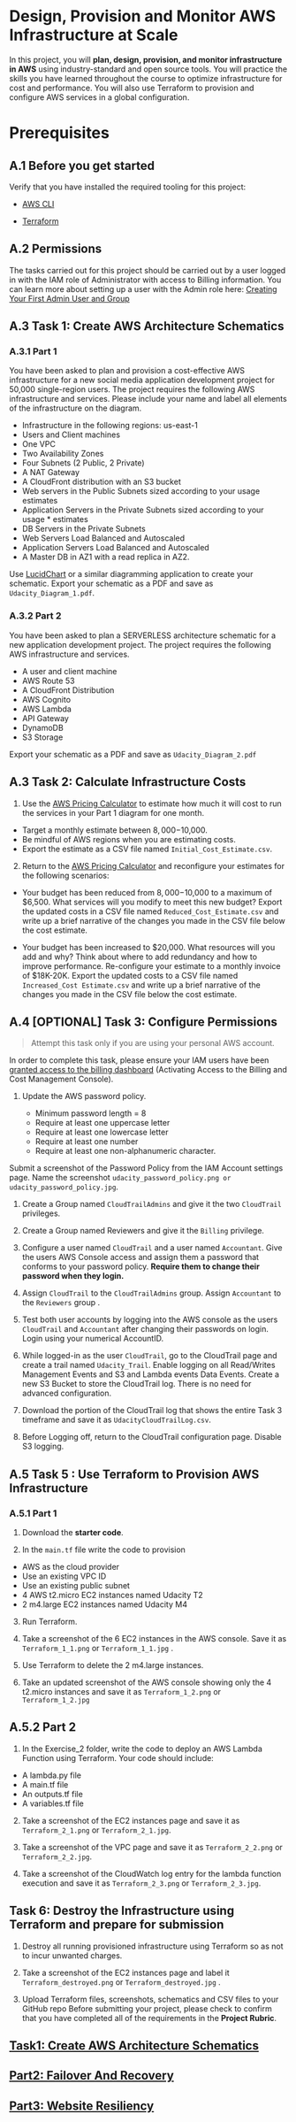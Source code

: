 # Design, Provision and Monitor AWS Infrastructure at Scale

In this project, you will **plan, design, provision, and monitor infrastructure in AWS** using industry-standard and open source tools. You will practice the skills you have learned throughout the course to optimize infrastructure for cost and performance. You will also use Terraform to provision and configure AWS services in a global configuration.

# Prerequisites

## A.1 Before you get started

Verify that you have installed the required tooling for this project:

* [AWS CLI](https://aws.amazon.com/cli/)

* [Terraform](https://www.terraform.io/)

## A.2 Permissions

The tasks carried out for this project should be carried out by a user logged in with the IAM role of Administrator with access to Billing information. You can learn more about setting up a user with the Admin role here: [Creating Your First Admin User and Group](https://docs.aws.amazon.com/IAM/latest/UserGuide/getting-started_create-admin-group.html)

## A.3 Task 1: Create AWS Architecture Schematics

### A.3.1 Part 1

You have been asked to plan and provision a cost-effective AWS infrastructure for a new social media application development project for 50,000 single-region users. The project requires the following AWS infrastructure and services. Please include your name and label all elements of the infrastructure on the diagram.

* Infrastructure in the following regions: us-east-1
* Users and Client machines
* One VPC
* Two Availability Zones
* Four Subnets (2 Public, 2 Private)
* A NAT Gateway
* A CloudFront distribution with an S3 bucket
* Web servers in the Public Subnets sized according to your usage estimates
* Application Servers in the Private Subnets sized according to your usage * estimates
* DB Servers in the Private Subnets
* Web Servers Load Balanced and Autoscaled
* Application Servers Load Balanced and Autoscaled
* A Master DB in AZ1 with a read replica in AZ2.

Use [LucidChart](https://www.lucidchart.com/) or a similar diagramming application to create your schematic. Export your schematic as a PDF and save as ``Udacity_Diagram_1.pdf``.

### A.3.2 Part 2

You have been asked to plan a SERVERLESS architecture schematic for a new application development project. The project requires the following AWS infrastructure and services.

* A user and client machine
* AWS Route 53
* A CloudFront Distribution
* AWS Cognito
* AWS Lambda
* API Gateway
* DynamoDB
* S3 Storage

Export your schematic as a PDF and save as ``Udacity_Diagram_2.pdf``

## A.3 Task 2: Calculate Infrastructure Costs

1. Use the [AWS Pricing Calculator](https://calculator.aws/#/) to estimate how much it will cost to run the services in your Part 1 diagram for one month.

* Target a monthly estimate between $8,000-$10,000.
* Be mindful of AWS regions when you are estimating costs.
* Export the estimate as a CSV file named ``Initial_Cost_Estimate.csv``.

2. Return to the [AWS Pricing Calculator](https://calculator.aws/#/) and reconfigure your estimates for the following scenarios:

* Your budget has been reduced from $8,000-$10,000 to a maximum of $6,500. What services will you modify to meet this new budget? Export the updated costs in a CSV file named ``Reduced_Cost_Estimate.csv`` and write up a brief narrative of the changes you made in the CSV file below the cost estimate.

* Your budget has been increased to $20,000. What resources will you add and why?
Think about where to add redundancy and how to improve performance. Re-configure your estimate to a monthly invoice of $18K-20K. Export the updated costs to a CSV file named ``Increased_Cost Estimate.csv`` and write up a brief narrative of the changes you made in the CSV file below the cost estimate.

## A.4 [OPTIONAL] Task 3: Configure Permissions

> Attempt this task only if you are using your personal AWS account.

In order to complete this task, please ensure your IAM users have been [granted access to the billing dashboard](https://docs.aws.amazon.com/awsaccountbilling/latest/aboutv2/control-access-billing.html) (Activating Access to the Billing and Cost Management Console).

1. Update the AWS password policy.

   * Minimum password length = 8
   * Require at least one uppercase letter
   * Require at least one lowercase letter
   * Require at least one number
   * Require at least one non-alphanumeric character.

  Submit a screenshot of the Password Policy from the IAM Account settings page. Name the screenshot ``udacity_password_policy.png or udacity_password_policy.jpg``.

1. Create a Group named ``CloudTrailAdmins`` and give it the two ``CloudTrail`` privileges.

2. Create a Group named Reviewers and give it the ``Billing`` privilege.

3. Configure a user named ``CloudTrail`` and a user named ``Accountant``. Give the users AWS Console access and assign them a password that conforms to your password policy. **Require them to change their password when they login.**

4. Assign ``CloudTrail`` to the ``CloudTrailAdmins`` group. Assign ``Accountant`` to the ``Reviewers`` group .

5. Test both user accounts by logging into the AWS console as the users ``CloudTrail`` and ``Accountant`` after changing their passwords on login. Login using your numerical AccountID.

6. While logged-in as the user ``CloudTrail``, go to the CloudTrail page and create a trail named ``Udacity_Trail``. Enable logging on all Read/Writes Management Events and S3 and Lambda events Data Events. Create a new S3 Bucket to store the CloudTrail log. There is no need for advanced configuration.

7. Download the portion of the CloudTrail log that shows the entire Task 3 timeframe and save it as ``UdacityCloudTrailLog.csv``.

8. Before Logging off, return to the CloudTrail configuration page. Disable S3 logging.

## A.5 Task 5 : Use Terraform to Provision AWS Infrastructure

### A.5.1 Part 1

1. Download the **starter code**.

2. In the ``main.tf`` file write the code to provision

* AWS as the cloud provider
* Use an existing VPC ID
* Use an existing public subnet
* 4 AWS t2.micro EC2 instances named Udacity T2
* 2 m4.large EC2 instances named Udacity M4

3. Run Terraform.

4. Take a screenshot of the 6 EC2 instances in the AWS console. Save it as ``Terraform_1_1.png`` or ``Terraform_1_1.jpg`` .

5. Use Terraform to delete the 2 m4.large instances.

6. Take an updated screenshot of the AWS console showing only the 4 t2.micro instances and save it as ``Terraform_1_2.png`` or ``Terraform_1_2.jpg``

## A.5.2 Part 2

1. In the Exercise_2 folder, write the code to deploy an AWS Lambda Function using Terraform. Your code should include:

* A lambda.py file
* A main.tf file
* An outputs.tf file
* A variables.tf file

2. Take a screenshot of the EC2 instances page and save it as ``Terraform_2_1.png`` or ``Terraform_2_1.jpg``.

3. Take a screenshot of the VPC page and save it as ``Terraform_2_2.png`` or ``Terraform_2_2.jpg``.

4. Take a screenshot of the CloudWatch log entry for the lambda function execution and save it as ``Terraform_2_3.png`` or ``Terraform_2_3.jpg``.

## Task 6: Destroy the Infrastructure using Terraform and prepare for submission

1. Destroy all running provisioned infrastructure using Terraform so as not to incur unwanted charges.

2. Take a screenshot of the EC2 instances page and label it ``Terraform_destroyed.png`` or ``Terraform_destroyed.jpg`` .

3. Upload Terraform files, screenshots, schematics and CSV files to your GitHub repo
Before submitting your project, please check to confirm that you have completed all of the requirements in the **Project Rubric**.

## [Task1: Create AWS Architecture Schematics](./Task1_Create_AWS_Architecture_Schematics.md)

## [Part2: Failover And Recovery](./Task2_Calculate_Infrastructure_Costs.md)

## [Part3: Website Resiliency](./Part3_Website_Resiliency.md)
